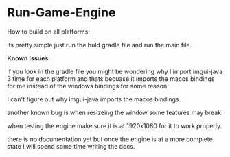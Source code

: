 # Run-Game-Engine

How to build on all platforms:

its pretty simple just run the buld.gradle file and run the main file. 

**Known Issues:**

if you look in the gradle file you might be wondering why I import imgui-java 3 time for each platform and thats becuase it imports the macos bindings for me instead of the windows bindings for some reason.

I can't figure out why imgui-java imports the macos bindings.

another known bug is when resizeing the window some features may break.

when testing the engine make sure it is at 1920x1080 for it to work properly.

there is no documentation yet but once the engine is at a more complete state I will spend some time writing the docs.



